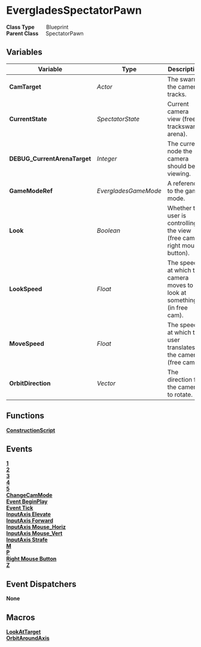 # EvergladesSpectatorPawn


**Class Type**&nbsp; &nbsp; &nbsp; &nbsp; Blueprint  
**Parent Class** &nbsp; &nbsp; SpectatorPawn  

## Variables
|Variable                       |Type                   |Description                                                                |
|-------------------------------|-----------------------|---------------------------------------------------------------------------|
|**CamTarget**                  |*Actor*                |The swarm the camera tracks.                                               |
|**CurrentState**               |*SpectatorState*       |Current camera view (free, trackswarm, arena).                             |
|**DEBUG_CurrentArenaTarget**   |*Integer*              |The current node the camera should be viewing.                             |
|**GameModeRef**                |*EvergladesGameMode*   |A reference to the game mode.                                              |
|**Look**                       |*Boolean*              |Whether the user is controlling the view (free cam, right mouse button).   |
|**LookSpeed**                  |*Float*                |The speed at which the camera moves to look at something (in free cam).    |
|**MoveSpeed**                  |*Float*                |The speed at which the user translates the camera (free cam).              |
|**OrbitDirection**             |*Vector*               |The direction for the camera to rotate.                                    |

## Functions
[**ConstructionScript**](../../Methods/ClientMethods/ConstructionScript_EvergladesSpectatorPawn.md)  

## Events
[**1**](../../Events/1.md)  
[**2**](../../Events/2.md)  
[**3**](../../Events/3.md)  
[**4**](../../Events/4.md)  
[**5**](../../Events/5.md)  
[**ChangeCamMode**](../../Events/ChangeCamMode.md)  
[**Event BeginPlay**](../../Events/BeginPlay_EvergladesSpectatorPawn.md)  
[**Event Tick**](../../Events/Tick_EvergladesSpectatorPawn.md)  
[**InputAxis Elevate**](../../Events/InputAxis_Elevate.md)  
[**InputAxis Forward**](../../Events/InputAxis_Forward.md)  
[**InputAxis Mouse_Horiz**](../../Events/InputAxis_Mouse_Horiz.md)  
[**InputAxis Mouse_Vert**](../../Events/InputAxis_Mouse_Vert.md)  
[**InputAxis Strafe**](../../Events/InputAxis_Strafe.md)  
[**M**](../../Events/M.md)  
[**P**](../../Events/P.md)  
[**Right Mouse Button**](../../Events/Right_Mouse_Button.md)  
[**Z**](../../Events/Z.md)  

## Event Dispatchers
**None**

## Macros
[**LookAtTarget**](../../Macros/LookAtTarget.md)  
[**OrbitAroundAxis**](../../Macros/OrbitAroundAxis.md)  